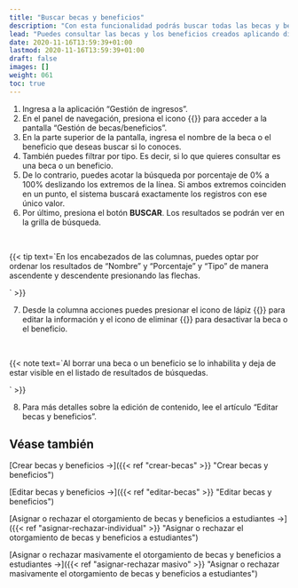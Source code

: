 ```yaml
---
title: "Buscar becas y beneficios"
description: "Con esta funcionalidad podrás buscar todas las becas y beneficios disponibles para los estudiantes de tu institución."
lead: "Puedes consultar las becas y los beneficios creados aplicando diferentes filtros de acuerdo con los resultados que quieras obtener."
date: 2020-11-16T13:59:39+01:00
lastmod: 2020-11-16T13:59:39+01:00
draft: false
images: []
weight: 061
toc: true
---
```


1. Ingresa a la aplicación “Gestión de ingresos”.
1. En el panel de navegación, presiona el icono {{<inline-icon image="becas.png" alt="becas icon">}} para acceder a la pantalla “Gestión de becas/beneficios”.
1. En la parte superior de la pantalla, ingresa el nombre de la beca o el beneficio que deseas buscar si lo conoces.
1. También puedes filtrar por tipo. Es decir, si lo que quieres consultar es una beca o un beneficio. 
1. De lo contrario, puedes acotar la búsqueda por porcentaje de 0% a 100% deslizando los extremos de la línea. Si ambos extremos coinciden en un punto, el sistema buscará exactamente los registros con ese único valor.
1. Por último, presiona el botón **BUSCAR**. Los resultados se podrán ver en la grilla de búsqueda. 
<br>

{{< tip text=`En los encabezados de las columnas, puedes optar por ordenar los resultados de “Nombre” y “Porcentaje” y “Tipo” de manera ascendente y descendente presionando las flechas.
<br>

` >}}
<br>

7. Desde la columna acciones puedes presionar el icono de lápiz {{<inline-icon image="edit.png" alt="edit icon">}} para editar la información y el icono de eliminar {{<inline-icon image="delete.png" alt="delete icon">}} para desactivar la beca o el beneficio. 
<br>

{{< note text=`Al borrar una beca o un beneficio se lo inhabilita y deja de estar visible en el listado de resultados de búsquedas.
<br>

` >}}
<br>

8. Para más detalles sobre la edición de contenido, lee el artículo “Editar becas y beneficios”.

## Véase también


[Crear becas y beneficios →]({{< ref "crear-becas" >}} "Crear becas y beneficios")
<br>

[Editar becas y beneficios →]({{< ref "editar-becas" >}} "Editar becas y beneficios")
<br>

[Asignar o rechazar el otorgamiento de becas y beneficios a estudiantes →]({{< ref "asignar-rechazar-individual" >}} "Asignar o rechazar el otorgamiento de becas y beneficios a estudiantes")
<br>

[Asignar o rechazar masivamente el otorgamiento de becas y beneficios a estudiantes →]({{< ref "asignar-rechazar masivo" >}} "Asignar o rechazar masivamente el otorgamiento de becas y beneficios a estudiantes")
